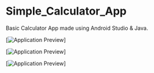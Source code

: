 # Simple_Calculator_App

Basic Calculator App made using Android Studio & Java.

[![Application Preview](https://github.com/uveshm003/Java-100-days/blob/main/calc_1.jpeg)]

[![Application Preview](https://github.com/uveshm003/Java-100-days/blob/main/calc_2.jpeg)]

[![Application Preview](https://github.com/uveshm003/Java-100-days/blob/main/calc_3.jpeg)]

